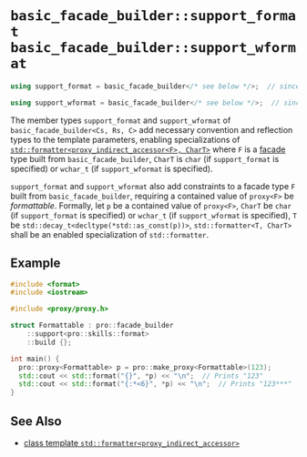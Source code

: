 # `basic_facade_builder::support_format`<br />`basic_facade_builder::support_wformat`

```cpp
using support_format = basic_facade_builder</* see below */>;  // since 3.2.0

using support_wformat = basic_facade_builder</* see below */>;  // since 3.2.0
```

The member types `support_format` and `support_wformat` of `basic_facade_builder<Cs, Rs, C>` add necessary convention and reflection types to the template parameters, enabling specializations of [`std::formatter<proxy_indirect_accessor<F>, CharT>`](../formatter_proxy_indirect_accessor.md) where `F` is a [facade](../facade.md) type built from `basic_facade_builder`, `CharT` is `char` (if `support_format` is specified) or `wchar_t` (if `support_wformat` is specified).

`support_format` and `support_wformat` also add constraints to a facade type `F` built from `basic_facade_builder`, requiring a contained value of `proxy<F>` be *formattable*. Formally, let `p` be a contained value of `proxy<F>`, `CharT` be `char` (if `support_format` is specified) or `wchar_t` (if `support_wformat` is specified), `T` be `std::decay_t<decltype(*std::as_const(p))>`, `std::formatter<T, CharT>` shall be an enabled specialization of `std::formatter`.

## Example

```cpp
#include <format>
#include <iostream>

#include <proxy/proxy.h>

struct Formattable : pro::facade_builder
    ::support<pro::skills::format>
    ::build {};

int main() {
  pro::proxy<Formattable> p = pro::make_proxy<Formattable>(123);
  std::cout << std::format("{}", *p) << "\n";  // Prints "123"
  std::cout << std::format("{:*<6}", *p) << "\n";  // Prints "123***"
}
```

## See Also

- [class template `std::formatter<proxy_indirect_accessor>`](../formatter_proxy_indirect_accessor.md)
